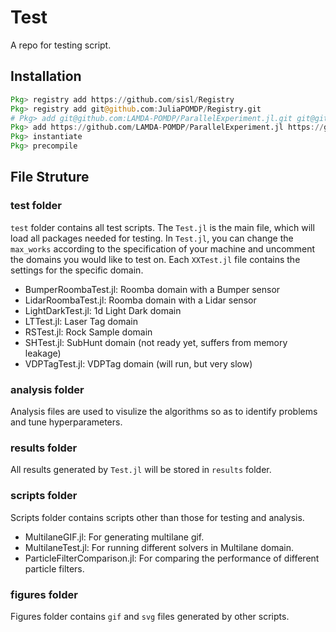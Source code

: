 # Test
A repo for testing script.
## Installation
```julia
Pkg> registry add https://github.com/sisl/Registry
Pkg> registry add git@github.com:JuliaPOMDP/Registry.git
# Pkg> add git@github.com:LAMDA-POMDP/ParallelExperiment.jl.git git@github.com:LAMDA-POMDP/BSDESPOT.jl.git git@github.com:LAMDA-POMDP/AdaOPS.jl.git git@github.com:LAMDA-POMDP/Roomba.jl.git git@github.com:LAMDA-POMDP/SubHunt.jl.git git@github.com:LAMDA-POMDP/VDPTag2.jl.git git@github.com:LAMDA-POMDP/LaserTag.jl.git git@github.com:JuliaPOMDP/RLInterface.jl.git git@github.com:JuliaPOMDP/POMDPGifs.jl.git git@github.com:LAMDA-POMDP/Multilane.jl.git git@github.com:sisl/GridInterpolations.jl.git
Pkg> add https://github.com/LAMDA-POMDP/ParallelExperiment.jl https://github.com/LAMDA-POMDP/BSDESPOT.jl https://github.com/LAMDA-POMDP/AdaOPS.jl https://github.com/LAMDA-POMDP/Roomba.jl https://github.com/LAMDA-POMDP/SubHunt.jl https://github.com/LAMDA-POMDP/VDPTag2.jl https://github.com/Wu-Chenyang/LaserTag.jl https://github.com/JuliaPOMDP/RLInterface.jl https://github.com/JuliaPOMDP/POMDPGifs.jl https://github.com/LAMDA-POMDP/Multilane.jl https://github.com/sisl/GridInterpolations.jl https://github.com/Wu-Chenyang/AA228FinalProject https://github.com/LAMDA-POMDP/LocalApproximationRandomStrategy.jl
Pkg> instantiate
Pkg> precompile
```
## File Struture
### test folder
`test` folder contains all test scripts. The `Test.jl` is the main file, which will load all packages needed for testing. In `Test.jl`, you can change the `max_works` according to the specification of your machine and uncomment the domains you would like to test on.
Each `XXTest.jl` file contains the settings for the specific domain.
- BumperRoombaTest.jl: Roomba domain with a Bumper sensor
- LidarRoombaTest.jl: Roomba domain with a Lidar sensor
- LightDarkTest.jl: 1d Light Dark domain
- LTTest.jl: Laser Tag domain
- RSTest.jl: Rock Sample domain
- SHTest.jl: SubHunt domain (not ready yet, suffers from memory leakage)
- VDPTagTest.jl: VDPTag domain (will run, but very slow)
### analysis folder
Analysis files are used to visulize the algorithms so as to identify problems and tune hyperparameters.
### results folder
All results generated by `Test.jl` will be stored in `results` folder.
### scripts folder
Scripts folder contains scripts other than those for testing and analysis.
- MultilaneGIF.jl: For generating multilane gif.
- MultilaneTest.jl: For running different solvers in Multilane domain.
- ParticleFilterComparison.jl: For comparing the performance of different particle filters.
### figures folder
Figures folder contains `gif` and `svg` files generated by other scripts.
